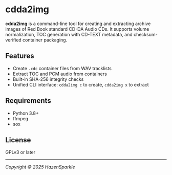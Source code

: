 # cdda2img

**cdda2img** is a command-line tool for creating and extracting archive images of Red Book standard CD-DA Audio CDs. It supports volume normalization, TOC generation with CD-TEXT metadata, and checksum-verified container packaging.

## Features

- Create `.cdc` container files from WAV tracklists
- Extract TOC and PCM audio from containers
- Built-in SHA-256 integrity checks
- Unified CLI interface: `cdda2img c` to create, `cdda2img x` to extract

## Requirements

- Python 3.8+
- ffmpeg
- sox

## License

GPLv3 or later

---

*Copyright © 2025 HazenSparkle*

